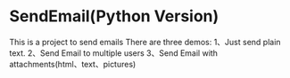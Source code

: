# SendEmail(Python Version)
This is a project to send emails
There are three demos:
  1、Just send plain text.
  2、Send Email to multiple users
  3、Send Email with attachments(html、text、pictures)
